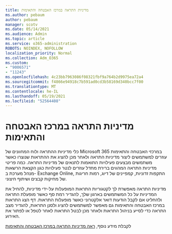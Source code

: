 ```yaml
---
title: מדיניות התראה במרכז האבטחה והתאימות
ms.author: pebaum
author: pebaum
manager: scotv
ms.date: 05/14/2021
ms.audience: Admin
ms.topic: article
ms.service: o365-administration
ROBOTS: NOINDEX, NOFOLLOW
localization_priority: Normal
ms.collection: Adm_O365
ms.custom:
- "9006571"
- "11243"
ms.openlocfilehash: 4c23bb7963086f08321fbf9a764b2d9975ea72a4
ms.sourcegitcommit: f4866e94918c7b591ad0cd3b58169d340bcc7f00
ms.translationtype: MT
ms.contentlocale: he-IL
ms.lasthandoff: 05/19/2021
ms.locfileid: "52564408"
---
```

# <a name="alert-policies-in-the-security-and-compliance-center"></a>מדיניות התראה במרכז האבטחה והתאימות

כלי מדיניות ההתראה ולוח המחוונים של Microsoft 365 במרכזי האבטחה והתאימות עוזרים למשתמשים ליצור מדיניות התראה ולאחר מכן להציג את ההתראות שנוצרו כאשר משתמשים מבצעים פעילויות התואמות לתנאים של מדיניות התראה. כמה פריטי מדיניות התראה המהווים ברירת מחדל עוזרים לנטר פעילויות כגון הקצאת הרשאות מנהל מערכת ב- Exchange Online, התקפות זדוניות, קמפיינים של דיוג, רמות חריגות של מחיקות קבצים ושיתוף חיצוני.

מדיניות התראה מאפשרת לך לקטגוריות התראות המופעלות על-ידי מדיניות, להחיל את המדיניות על כל המשתמשים בארגון שלך, להגדיר רמת סף כאשר מופעלת התראה ולהחליט אם לקבל הודעות דואר אלקטרוני כאשר מופעלות התראות. דף הצג התראות במרכז האבטחה והתאימות גם מאפשר למשתמשים להציג ולסנן התראות, להגדיר מצב התראה כדי לסייע בניהול התראות ולאחר מכן לבטל התראות לאחר לטפל או לפתור את האירוע.

לקבלת מידע נוסף, [ראה מדיניות התראה במרכז האבטחה והתאימות](/microsoft-365/compliance/alert-policies)